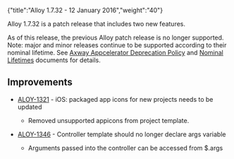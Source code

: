 {"title":"Alloy 1.7.32 - 12 January 2016","weight":"40"} 

Alloy 1.7.32 is a patch release that includes two new features.

As of this release, the previous Alloy patch release is no longer supported. Note: major and minor releases continue to be supported according to their nominal lifetime. See [Axway Appcelerator Deprecation Policy](/docs/appc/AMPLIFY_Appcelerator_Services_Overview/Axway_Appcelerator_Deprecation_Policy/) and [Nominal Lifetimes](/docs/appc/AMPLIFY_Appcelerator_Services_Overview/Axway_Appcelerator_Product_Lifecycle/#NominalLifetimes) documents for details.

## Improvements

*   [ALOY-1321](https://jira.appcelerator.org/browse/ALOY-1321) - iOS: packaged app icons for new projects needs to be updated
    
    *   Removed unsupported appicons from project template.
        
*   [ALOY-1346](https://jira.appcelerator.org/browse/ALOY-1346) - Controller template should no longer declare args variable
    
    *   Arguments passed into the controller can be accessed from $.args
